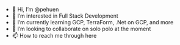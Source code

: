 - 👋 Hi, I’m @pehuen
- 👀 I’m interested in Full Stack Development
- 🌱 I’m currently learning GCP, TerraForm, .Net on GCP, and more
- 💞️ I’m looking to collaborate on solo polo at the moment
- 📫 How to reach me through here

<!---
pciambotti/pciambotti is a ✨ special ✨ repository because its `README.md` (this file) appears on your GitHub profile.
You can click the Preview link to take a look at your changes.
--->
